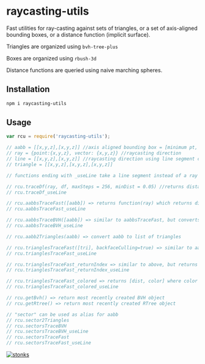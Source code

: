 # raycasting-utils

Fast utilities for ray-casting against sets of triangles, or a set of axis-aligned bounding boxes, or a distance function (implicit surface).

Triangles are organized using `bvh-tree-plus`

Boxes are organized using `rbush-3d`

Distance functions are queried using naive marching spheres.

## Installation

```sh
npm i raycasting-utils
```

## Usage 

```javascript
var rcu = require('raycasting-utils');

// aabb = [[x,y,z],[x,y,z]] //axis aligned bounding box = [minimum pt, maximum pt]
// ray = {point:{x,y,z}, vector: {x,y,z}} //raycasting direction 
// line = [[x,y,z],[x,y,z]] //raycasting direction using line segment coords instead of ray
// triangle = [[x,y,z],[x,y,z],[x,y,z]]

// functions ending with _useLine take a line segment instead of a ray object, but work the same

// rcu.traceDf(ray, df, maxSteps = 256, minDist = 0.05) //returns distance from raycasting distance function df, using marching spheres technique. bail out if dist<minDist 
// rcu.traceDf_useLine

// rcu.aabbsTraceFast([aabb]) => returns function(ray) which returns distance
// rcu.aabbsTraceFast_useLine

// rcu.aabbsTraceBVH([aabb]) => similar to aabbsTraceFast, but converts the boxes to triangles and casts using a BVH instead of the RTree. Usually slower.
// rcu.aabbsTraceBVH_useLine

// rcu.aabb2Triangles(aabb) => convert aabb to list of triangles

// rcu.trianglesTraceFast([tri], backfaceCulling=true) => similar to aabbsTraceFast, but for list of triangles 
// rcu.trianglesTraceFast_useLine

// rcu.trianglesTraceFast_returnIndex => similar to above, but returns {dist, index: indexOfTriangleThatGetsHit or -1}
// rcu.trianglesTraceFast_returnIndex_useLine

// rcu.trianglesTraceFast_colored => returns [dist, color] where color is pulled from triangle.color
// rcu.trianglesTraceFast_colored_useLine

// rcu.getBvh() => return most recently created BVH object
// rcu.getRtree() => return most recently created RTree object

// "sector" can be used as alias for aabb
// rcu.sector2Triangles
// rcu.sectorsTraceBVH
// rcu.sectorsTraceBVH_useLine
// rcu.sectorsTraceFast
// rcu.sectorsTraceFast_useLine
```


[![stonks](https://i.imgur.com/UpDxbfe.png)](https://www.npmjs.com/~stonkpunk)


